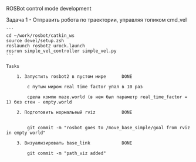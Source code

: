 ROSBot control mode development 

Задача 1  - Отправить робота по траектории, управляя топиком cmd_vel

    ```
    cd ~/work/rosbot/catkin_ws
    source devel/setup.zsh
    roslaunch rosbot2 urock.launch
    rosrun simple_vel_controller simple_vel.py
    ```

    Tasks
    
        1. Запустить rosbot2 в пустом мире      DONE
        
            с путым миром real time factor упал в 10 раз

            сдела компю maze.world (в нем был параметр real_time_factor = 1) без стен - empty.world
        
        2. Подготовить нормальеый rviz          DONE 
        

            git commit -m "rosbot goes to /move_base_simple/goal from rviz in empty world"
        
        3. Визуализировать base_link            DONE

            git commit -m "path_viz added"


